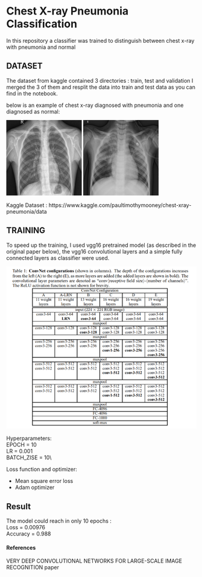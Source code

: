 # Chest X-ray Pneumonia Classification

In this repository a classifier was trained to distinguish between chest x-ray with pneumonia and normal
## DATASET
The dataset from kaggle contained 3 directories : train, test and validation
I merged the 3 of them and resplit the data into train and test data as you can find in the notebook.

below is an example of chest x-ray diagnosed with pneumonia and one diagnosed as normal:

<p float="left">
  <img src="/dataset/NORMAL/IM-0001-0001.jpeg" width="200"  height="200" title="NORMAL" />
  <img src="/dataset/PNEUMONIA/person3_virus_17.jpeg" width="200" height="200" title="PNEUMONIA"/> 
</p>
Kaggle Dataset : https://www.kaggle.com/paultimothymooney/chest-xray-pneumonia/data

## TRAINING
To speed up the training, I used vgg16 pretrained model (as described in the original paper below), the vgg16 convolutional layers and a simple fully connected layers as classifier were used.

![GitHub Logo](/assets/vgg_architecture.PNG)

Hyperparameters:\
EPOCH = 10\
LR = 0.001\
BATCH_ZISE = 10\

Loss function and optimizer:
- Mean square error loss
- Adam optimizer

## Result
The model could reach in only 10 epochs :\
Loss = 0.00976\
Accuracy = 0.988


#### References
VERY DEEP CONVOLUTIONAL NETWORKS FOR LARGE-SCALE IMAGE RECOGNITION paper
